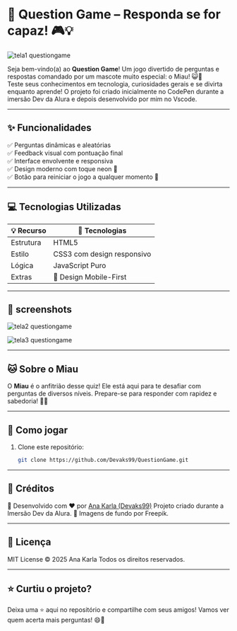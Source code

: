 # 🐾 Question Game – Responda se for capaz! 🎮💡
![tela1 questiongame](https://github.com/user-attachments/assets/954a97b5-99b3-455b-a761-c7d1f167a89a)


Seja bem-vindo(a) ao **Question Game**! Um jogo divertido de perguntas e respostas comandado por um mascote muito especial: o Miau! 😺🎉  
Teste seus conhecimentos em tecnologia, curiosidades gerais e se divirta enquanto aprende! O projeto foi criado inicialmente no CodePen durante a imersão Dev da Alura e depois desenvolvido por mim no Vscode.

---

## ✨ Funcionalidades

✅ Perguntas dinâmicas e aleatórias  
✅ Feedback visual com pontuação final  
✅ Interface envolvente e responsiva  
✅ Design moderno com toque neon 🌌  
✅ Botão para reiniciar o jogo a qualquer momento 🔁

---

## 💻 Tecnologias Utilizadas

| 💡 Recurso | 🔧 Tecnologias |
|-----------|----------------|
| Estrutura | HTML5          |
| Estilo    | CSS3 com design responsivo |
| Lógica    | JavaScript Puro |
| Extras    | 📱 Design Mobile-First |

---

## 📸 screenshots

![tela2 questiongame](https://github.com/user-attachments/assets/e467bb6d-bc04-4656-8433-f7b0dbac4bbe)

![tela3 questiongame](https://github.com/user-attachments/assets/e02ccbc7-afe0-4a46-b93e-818cf8edadbf)

---

## 🐱 Sobre o Miau

O **Miau** é o anfitrião desse quiz! Ele está aqui para te desafiar com perguntas de diversos níveis. Prepare-se para responder com rapidez e sabedoria! 💬🧠

---

## 🚀 Como jogar

1. Clone este repositório:
   ```bash
   git clone https://github.com/Devaks99/QuestionGame.git

---

## 📌 Créditos

🎯 Desenvolvido com ❤️ por [Ana Karla (Devaks99)](https://github.com/Devaks99)
Projeto criado durante a Imersão Dev da Alura.
📸 Imagens de fundo por Freepik.

---

## 🐾 Licença

MIT License © 2025 Ana Karla
Todos os direitos reservados.

---

## ⭐ Curtiu o projeto?
Deixa uma ⭐ aqui no repositório e compartilhe com seus amigos!
Vamos ver quem acerta mais perguntas! 😄🎉
